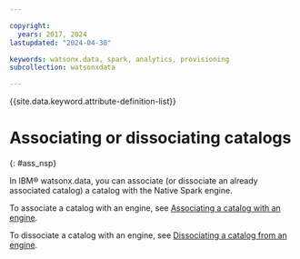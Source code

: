 ```yaml
---

copyright:
  years: 2017, 2024
lastupdated: "2024-04-30"

keywords: watsonx.data, spark, analytics, provisioning
subcollection: watsonxdata

---
```


{{site.data.keyword.attribute-definition-list}}

# Associating or dissociating catalogs
{: #ass_nsp}

In IBM® watsonx.data, you can associate (or dissociate an already associated catalog) a catalog with the Native Spark engine.

To associate a catalog with an engine, see [Associating a catalog with an engine](watsonxdata?topic=watsonxdata-asso-cat-eng).

To dissociate a catalog with an engine, see [Dissociating a catalog from an engine](watsonxdata?topic=watsonxdata-disso-cat-eng).
